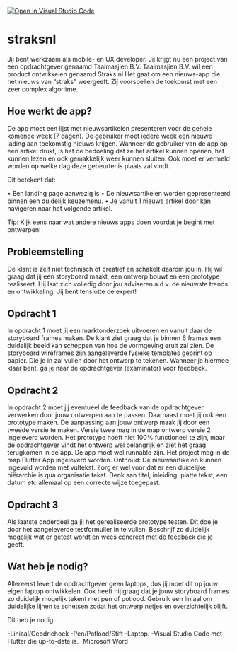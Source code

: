 [![Open in Visual Studio Code](https://classroom.github.com/assets/open-in-vscode-c66648af7eb3fe8bc4f294546bfd86ef473780cde1dea487d3c4ff354943c9ae.svg)](https://classroom.github.com/online_ide?assignment_repo_id=9973292&assignment_repo_type=AssignmentRepo)
# straksnl

 Jij bent werkzaam als mobile- en UX developer. Jij krijgt nu een project van een opdrachtgever genaamd Taaimasjien B.V. Taaimasjien B.V. wil een product ontwikkelen genaamd Straks.nl Het gaat om een nieuws-app die het nieuws van “straks” weergeeft. Zij voorspellen de toekomst met een zeer complex algoritme.

## Hoe werkt de app?

De app moet een lijst met nieuwsartikelen presenteren voor de gehele komende week (7 dagen). De gebruiker moet iedere week een nieuwe lading aan toekomstig nieuws krijgen. Wanneer de gebruiker van de app op een artikel drukt, is het de bedoeling dat ze het artikel kunnen openen, het kunnen lezen en ook gemakkelijk weer kunnen sluiten. Ook moet er vermeld worden op welke dag deze gebeurtenis plaats zal vindt.

Dit betekent dat:

• Een landing page aanwezig is
• De nieuwsartikelen worden gepresenteerd binnen een duidelijk keuzemenu.
• Je vanuit 1 nieuws artikel door kan navigeren naar het volgende artikel.

Tip: Kijk eens naar wat andere nieuws apps doen voordat je begint met ontwerpen!

## Probleemstelling

De klant is zelf niet technisch of creatief en schakelt daarom jou in. Hij wil graag dat jij een storyboard maakt, een ontwerp bouwt en een prototype realiseert.  Hij laat zich volledig door jou adviseren a.d.v. de nieuwste trends en ontwikkeling. Jij bent tenslotte de expert!

## Opdracht 1

 In opdracht 1 moet jij een marktonderzoek uitvoeren en vanuit daar de storyboard frames maken. De klant ziet graag dat je binnen 6 frames een duidelijk beeld kan scheppen van hoe de vormgeving eruit zal zien.
De storyboard wireframes zijn aangeleverde fysieke templates geprint op papier. Die je in zal vullen door het ontwerp te tekenen. Wanneer je hiermee klaar bent, ga je naar de opdrachtgever (examinator) voor feedback.

## Opdracht 2

In opdracht 2 moet jij eventueel de feedback van de opdrachtgever verwerken door jouw ontwerpen aan te passen. Daarnaast moet jij ook een prototype maken. De aanpassing aan jouw ontwerp maak jij door een tweede versie te maken. Versie twee mag in de map ontwerp versie 2 ingeleverd worden. Het prototype hoeft niet 100% functioneel te zijn, maar de opdrachtgever vindt het ontwerp wel belangrijk en ziet het graag terugkomen in de app. De app moet wel runnable zijn. Het project mag in de map Flutter App ingeleverd worden.
Onthoud: De nieuwsartikelen kunnen ingevuld worden met vultekst. Zorg er wel voor dat er een duidelijke hiërarchie is qua organisatie tekst. Denk aan titel, inleiding, platte tekst, een datum etc allemaal op een correcte wijze toegepast.

## Opdracht 3

Als laatste onderdeel ga jij het gerealiseerde prototype testen. Dit doe je door het aangeleverde testformulier in te vullen. Beschrijf zo duidelijk mogelijk wat er getest wordt en wees concreet met de feedback die je geeft.

## Wat heb je nodig?

Allereerst levert de opdrachtgever geen laptops, dus jij moet dit op jouw eigen laptop ontwikkelen.
Ook heeft hij graag dat je jouw storyboard frames zo duidelijk mogelijk tekent met pen of potlood. Gebruik een liniaal om duidelijke lijnen te schetsen zodat het ontwerp netjes en overzichtelijk blijft.

Dit heb je nodig.

-Liniaal/Geodriehoek
-Pen/Potlood/Stift
-Laptop.
-Visual Studio Code met Flutter die up-to-date is.
-Microsoft Word
